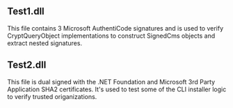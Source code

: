 
## Test1.dll

This file contains 3 Microsoft AuthentiCode signatures and is used to verify CryptQueryObject implementations to
construct SignedCms objects and extract nested signatures.

## Test2.dll

This file is dual signed with the .NET Foundation and Microsoft 3rd Party Application SHA2 certificates. It's used to
test some of the CLI installer logic to verify trusted origanizations.

